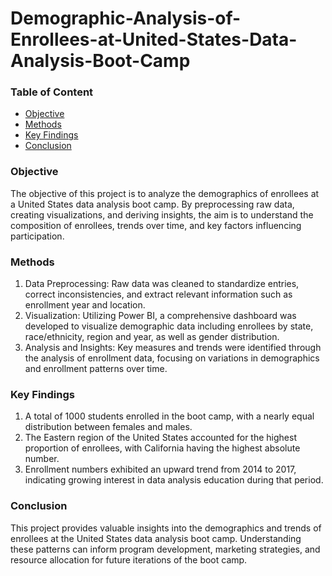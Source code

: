 # Demographic-Analysis-of-Enrollees-at-United-States-Data-Analysis-Boot-Camp
### Table of Content
- [Objective](#objective)
- [Methods](#methods)
- [Key Findings](#key-findings)
- [Conclusion](#conclusion)
### Objective
The objective of this project is to analyze the demographics of enrollees at a United States data analysis boot camp. By preprocessing raw data, creating visualizations, and deriving insights, the aim is to understand the composition of enrollees, trends over time, and key factors influencing participation.
### Methods
1. Data Preprocessing: Raw data was cleaned to standardize entries, correct inconsistencies, and extract relevant information such as enrollment year and location.
2. Visualization: Utilizing Power BI, a comprehensive dashboard was developed to visualize demographic data including enrollees by state, race/ethnicity, region and year, as well as gender distribution.
3. Analysis and Insights: Key measures and trends were identified through the analysis of enrollment data, focusing on variations in demographics and enrollment patterns over time.
### Key Findings
1. A total of 1000 students enrolled in the boot camp, with a nearly equal distribution between females and males.
2. The Eastern region of the United States accounted for the highest proportion of enrollees, with California having the highest absolute number.
3. Enrollment numbers exhibited an upward trend from 2014 to 2017, indicating growing interest in data analysis education during that period.
### Conclusion
This project provides valuable insights into the demographics and trends of enrollees at the United States data analysis boot camp. Understanding these patterns can inform program development, marketing strategies, and resource allocation for future iterations of the boot camp.
